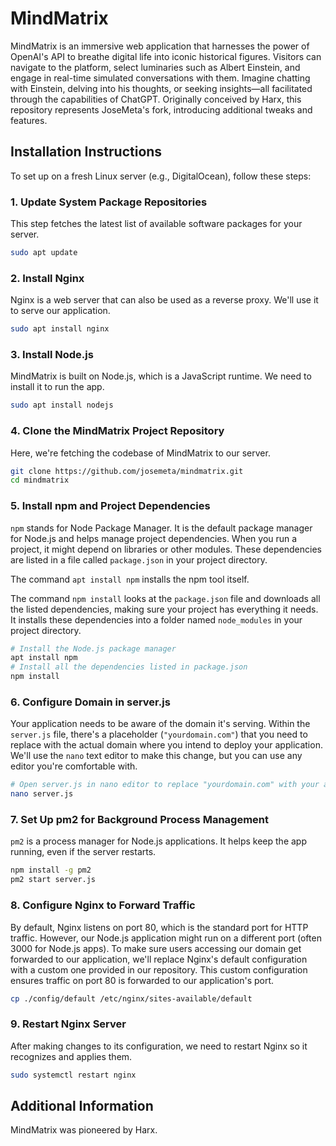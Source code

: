 # MindMatrix
MindMatrix is an immersive web application that harnesses the power of OpenAI's API to breathe digital life into iconic historical figures. Visitors can navigate to the platform, select luminaries such as Albert Einstein, and engage in real-time simulated conversations with them. Imagine chatting with Einstein, delving into his thoughts, or seeking insights—all facilitated through the capabilities of ChatGPT. Originally conceived by Harx, this repository represents JoseMeta's fork, introducing additional tweaks and features.

## Installation Instructions
To set up on a fresh Linux server (e.g., DigitalOcean), follow these steps:

### 1. Update System Package Repositories
This step fetches the latest list of available software packages for your server.
```bash
sudo apt update
```

### 2. Install Nginx
Nginx is a web server that can also be used as a reverse proxy. We'll use it to serve our application.
```bash
sudo apt install nginx
```

### 3. Install Node.js
MindMatrix is built on Node.js, which is a JavaScript runtime. We need to install it to run the app.
```bash
sudo apt install nodejs
```

### 4. Clone the MindMatrix Project Repository
Here, we're fetching the codebase of MindMatrix to our server.
```bash
git clone https://github.com/josemeta/mindmatrix.git
cd mindmatrix
```

### 5. Install npm and Project Dependencies
`npm` stands for Node Package Manager. It is the default package manager for Node.js and helps manage project dependencies. When you run a project, it might depend on libraries or other modules. These dependencies are listed in a file called `package.json` in your project directory.

The command `apt install npm` installs the npm tool itself.

The command `npm install` looks at the `package.json` file and downloads all the listed dependencies, making sure your project has everything it needs. It installs these dependencies into a folder named `node_modules` in your project directory.

```bash
# Install the Node.js package manager
apt install npm
# Install all the dependencies listed in package.json
npm install
```

### 6. Configure Domain in server.js
Your application needs to be aware of the domain it's serving. Within the `server.js` file, there's a placeholder (`"yourdomain.com"`) that you need to replace with the actual domain where you intend to deploy your application. We'll use the `nano` text editor to make this change, but you can use any editor you're comfortable with.

```bash
# Open server.js in nano editor to replace "yourdomain.com" with your actual domain
nano server.js
```

### 7. Set Up pm2 for Background Process Management
`pm2` is a process manager for Node.js applications. It helps keep the app running, even if the server restarts.
```bash
npm install -g pm2
pm2 start server.js
```

### 8. Configure Nginx to Forward Traffic
By default, Nginx listens on port 80, which is the standard port for HTTP traffic. However, our Node.js application might run on a different port (often 3000 for Node.js apps). To make sure users accessing our domain get forwarded to our application, we'll replace Nginx's default configuration with a custom one provided in our repository. This custom configuration ensures traffic on port 80 is forwarded to our application's port.
```bash
cp ./config/default /etc/nginx/sites-available/default
```

### 9. Restart Nginx Server
After making changes to its configuration, we need to restart Nginx so it recognizes and applies them.
```bash
sudo systemctl restart nginx
```

## Additional Information

MindMatrix was pioneered by Harx.
